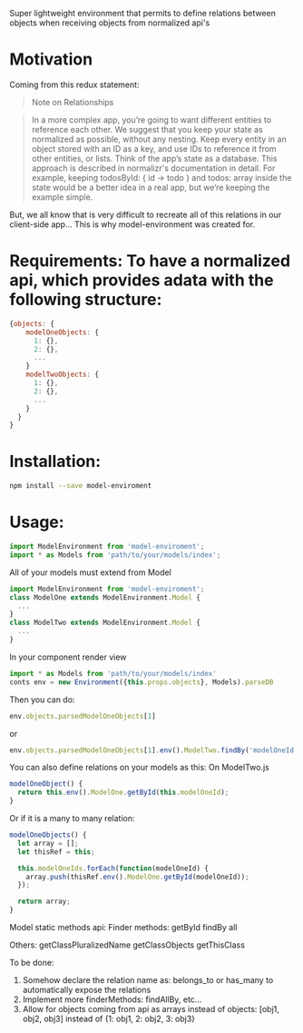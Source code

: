 Super lightweight environment that permits to define relations between objects when receiving objects from normalized api's

# Motivation

Coming from this redux statement:

> Note on Relationships

> In a more complex app, you’re going to want different entities to reference each other. We suggest that you keep your state as normalized as possible, without any nesting. Keep every entity in an object stored with an ID as a key, and use IDs to reference it from other entities, or lists. Think of the app’s state as a database. This approach is described in normalizr's documentation in detail. For example, keeping todosById: { id -> todo } and todos: array<id> inside the state would be a better idea in a real app, but we’re keeping the example simple.

But, we all know that is very difficult to recreate all of this relations in our client-side app... This is why model-environment was created for.

# Requirements: To have a normalized api, which provides adata with the following structure:
```javascript
{objects: {
    modelOneObjects: {
      1: {},
      2: {},
      ...
    }
    modelTwoObjects: {
      1: {},
      2: {},
      ...
    }
  }
}
```

# Installation: 

```bash
npm install --save model-enviroment
```

# Usage: 

```javascript
import ModelEnvironment from 'model-enviroment';
import * as Models from 'path/to/your/models/index';
```

All of your models must extend from Model

```javascript
import ModelEnvironment from 'model-enviroment';
class ModelOne extends ModelEnvironment.Model {
  ...
}
class ModelTwo extends ModelEnvironment.Model {
  ...
}
```

In your component render view

```javascript
import * as Models from 'path/to/your/models/index'
conts env = new Environment({this.props.objects}, Models).parseDB
```
Then you can do:
```javascript
env.objects.parsedModelOneObjects[1]
```
or

```javascript
env.objects.parsedModelOneObjects[1].env().ModelTwo.findBy('modelOneId', 2);
```

You can also define relations on your models as this:
On ModelTwo.js

```javascript
modelOneObject() {
  return this.env().ModelOne.getById(this.modelOneId);
}
```

Or if it is a many to many relation:
```javascript
modelOneObjects() {
  let array = [];
  let thisRef = this;

  this.modelOneIds.forEach(function(modelOneId) {
    array.push(thisRef.env().ModelOne.getById(modelOneId));
  });

  return array;
}
```

Model static methods api:
Finder methods:
getById
findBy
all

Others:
getClassPluralizedName
getClassObjects
getThisClass

To be done:
1. Somehow declare the relation name as: belongs_to or has_many to automatically expose the relations
2. Implement more finderMethods: findAllBy, etc...
3. Allow for objects coming from api as arrays instead of objects: [obj1, obj2, obj3] instead of {1: obj1, 2: obj2, 3: obj3}
